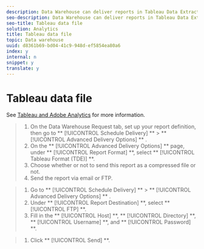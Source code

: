 ```yaml
---
description: Data Warehouse can deliver reports in Tableau Data Extract (TDE) file format that let you visualize data and layer in additional data from outside Adobe Analytics. You can email this information, or FTP this information to an FTP site.
seo-description: Data Warehouse can deliver reports in Tableau Data Extract (TDE) file format that let you visualize data and layer in additional data from outside Adobe Analytics. You can email this information, or FTP this information to an FTP site.
seo-title: Tableau data file
solution: Analytics
title: Tableau data file
topic: Data warehouse
uuid: d8361b69-bd04-41c9-948d-ef5854ea80a6
index: y
internal: n
snippet: y
translate: y
---
```


# Tableau data file

See [ Tableau and Adobe Analytics](https://www.tableausoftware.com/about/blog/2014/3/tableau-and-adobe-analytics-digital-marketing-gets-even-more-awesome-29491) for more information. 

>1. On the Data Warehouse Request tab, set up your report definition, then go to ** [!UICONTROL  Schedule Delivery] ** > ** [!UICONTROL  Advanced Delivery Options] ** .
>1. On the ** [!UICONTROL  Advanced Delivery Options] ** page, under ** [!UICONTROL  Report Format] **, select ** [!UICONTROL  Tableau Format (TDE)] **.
>1. Choose whether or not to send this report as a compressed file or not.
>1. Send the report via email or FTP.

>1. Go to ** [!UICONTROL  Schedule Delivery] ** > ** [!UICONTROL  Advanced Delivery Options] ** .
>1. Under ** [!UICONTROL  Report Destination] **, select ** [!UICONTROL  FTP] **.
>1. Fill in the ** [!UICONTROL  Host] **, ** [!UICONTROL  Directory] **, ** [!UICONTROL  Username] **, and ** [!UICONTROL  Password] **.

>1. Click ** [!UICONTROL  Send] **.
